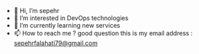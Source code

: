 - 👋 Hi, I’m sepehr
- 👀 I’m interested in DevOps technologies
- 🌱 I’m currently learning new services
- 📫 How to reach me ? good question this is my email address : sepehrfalahati79@gmail.com

<!---
sepehrfalahati/sepehrfalahati is a ✨ special ✨ repository because its `README.md` (this file) appears on your GitHub profile.
You can click the Preview link to take a look at your changes.
--->
